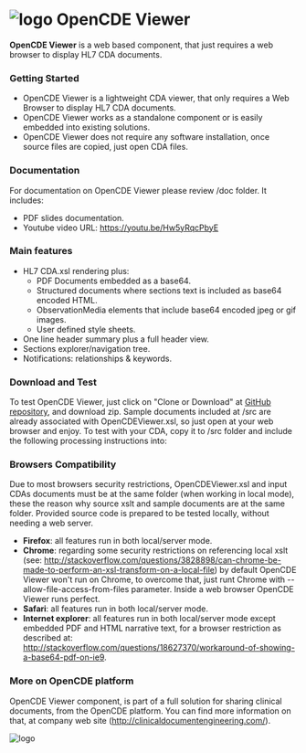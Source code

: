 ![logo](http://clinicaldocumentengineering.com/assets/logo/OpenCDA_logo_grey.png) OpenCDE Viewer
=======
__OpenCDE Viewer__ is a web based component, that just requires a web browser to display HL7 CDA documents. 

### Getting Started
  *  OpenCDE Viewer is a lightweight CDA viewer, that only requires a Web Browser to display HL7 CDA documents.
  *  OpenCDE Viewer works as a standalone component or is easily embedded into existing solutions.
  *  OpenCDE Viewer does not require any software installation, once source files are copied, just open CDA files. 

### Documentation
For documentation on OpenCDE Viewer please review /doc folder. It includes:
  * PDF slides documentation.
  * Youtube video URL: https://youtu.be/Hw5yRqcPbyE 

### Main features
  * HL7 CDA.xsl rendering plus: 
    * PDF Documents embedded as a base64.
    * Structured documents where sections text is included as base64 encoded HTML.
    * ObservationMedia elements that include base64 encoded jpeg or gif images.
    * User defined style sheets.
  * One line header summary plus a full header view.
  * Sections explorer/navigation tree.
  * Notifications: relationships & keywords.

### Download and Test
To test OpenCDE Viewer, just click on "Clone or Download" at [GitHub repository]( https://github.com/clinicaldocumentengineering/OpenCDEViewer), and download zip. Sample documents included at /src are already associated with OpenCDEViewer.xsl, so just open at your web browser and enjoy.
To test with your CDA, copy it to /src folder and include the following processing instructions into: <?xml-stylesheet type='text/xsl' href='OpenCDEViewer.xsl' ?>

### Browsers Compatibility
Due to most browsers security restrictions, OpenCDEViewer.xsl and input CDAs documents must be at the same folder (when working in local mode), these the reason why source xslt and sample documents are at the same folder.
Provided source code is prepared to be tested locally, without needing a web server.
 * __Firefox__: all features run in both local/server mode.
 * __Chrome__: regarding some security restrictions on referencing local xslt (see: http://stackoverflow.com/questions/3828898/can-chrome-be-made-to-perform-an-xsl-transform-on-a-local-file) by default OpenCDE Viewer won't run on Chrome, to overcome that, just runt Chrome with --allow-file-access-from-files parameter. Inside a web browser OpenCDE Viewer runs perfect.
 * __Safari__: all features run in both local/server mode.
 * __Internet explorer__: all features run in both local/server mode except embedded PDF and HTML narrative text, for a browser restriction as described at: http://stackoverflow.com/questions/18627370/workaround-of-showing-a-base64-pdf-on-ie9.

### More on OpenCDE platform
OpenCDE Viewer component, is part of a full solution for sharing clinical documents, from the OpenCDE platform. You can find more information on that, at company web site (http://clinicaldocumentengineering.com/).

![logo](http://clinicaldocumentengineering.com/assets/logo/OpenCDE_Logo_grey.png)
